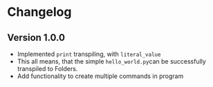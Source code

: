 # Changelog

## Version 1.0.0

* Implemented `print` transpiling, with `literal_value`
* This all means, that the simple `hello_world.py`can be successfully transpiled to Folders.
* Add functionality to create multiple commands in program
